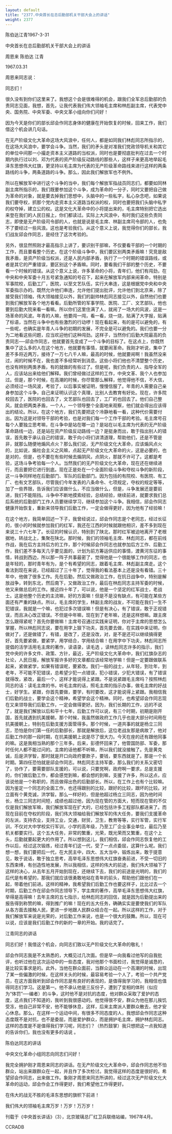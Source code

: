 ```yaml
---
layout: default
title: "2377.中央首长在总后勤部机关干部大会上的讲话"
weight: 2377
---
```


陈伯达江青1967-3-31

中央首长在总后勤部机关干部大会上的讲话

周恩来 陈伯达 江青

1967.03.31

周恩来同志说：

同志们！

很久没有到你们这里来了。我想这个会是很难得的机会，跟我们全军总后勤部的负责同志见面，我想，首先，让我代表我们伟大领袖毛主席和林彪副主席，代表党中央、国务院、中央军委、中央文革小组向你们问好！

因为今天是你们的部长邱会作同志身体的健康在开始恢复的时候，回来工作，我们借这个机会讲几句话。

在无产阶级文化大革命这场大风浪中，任何人，都是如同我们林彪同志所指示的，在这场大风浪中，要学会斗争。当然，我们的矛头是对准我们党政领导机关和其它的单位中间那一小撮走资本主义道路的当权派，同时也是要彻底批判在过去一个时期内执行过以刘、邓为代表的资产阶级反动路线的那些人，这样子来更高地举起毛泽东思想伟大红旗，更坚持以毛主席为代表的无产阶级革命路线来进行这样的两条路线的斗争，两条道路的斗争。那么，因此我们解放军也不例外。

所以在解放军中进行这个斗争的当中，我们每个解放军指战员同志们，都要如同林副主席所指示的，我们既要参加这个斗争，成为革命的一分子，同时又要把自己做为革命的对象，就是要去掉我们思想中，头脑中的一些私字，私心杂念吧，如果说我们要夺权，抓那个党内走资本主义道路当权派的权，同时也要把我们头脑中私字的权夺掉，建立公的权。这是文化大革命中的小将提出来的，毛主席特别把它选出来登在我们的人民日报上，你们都读过。实际上大风浪中，有时我们这些负责同志，即使是无产阶级司令部的人，也就是说是毛主席、林副主席司令部的人，也免不了要经过一些风浪。这也是考验我们。从这个意义上说，我觉得你们的部长，我们战友邱会作同志，是经住了这次考验的。

另外，很显然照刚才最高指示上讲了，要识别干部嘛，不仅要看干部的一个时期的工作，而且要看整个历史。在这个阶级斗争中，我们要区别两类矛盾嘛！究竞是敌我矛盾，是资产阶级当权派，还是人民内部矛盾，执行了一个时期的错误路线，或者是其它的严重错误，要区别这个矛盾嘛。同时，要看我们干部的整个历史，不要看一个时候的错误。从这个意义上说，许多革命的小将，青年们，他们有闯劲，在中央和中央军委十月五号紧急通知的号召下，起来在解放军内部来闹革命，特别是军事院校，后勤工厂，医院，以至文艺队伍，实行大串连，这是根据党中央和中央军委指示办的。既然允许他们串连，允许他们提出批评，允许他们到北京来，除了接受我们领袖，伟大领袖接见以外，我们的副帅林彪同志接见以外，自然他们也要到我们解放军各个地方看看。后勤所管的军事学院、医院、工厂、文艺部队，他也要到后勤大院来看一看嘛。所以你们这里住满了人，就闹了一场大的风波，这是一场革命的风波。年青的人嘛，他要闯一闯，看一看，烧一烧，贴满了大字报，贴满了标语，当然在斗争中也有些激烈的行动啰！现在看起来，有的是可以避免的，有一些呢，也确实是年青人斗争的初期的发展，不完全是可以避免的。我们也要一分为二地看这些问题，应当欢迎他们这种闯劲。这样子，当然你们后勤大院最高的负责同志──邱会作同志，他就要首先变成了一个斗争的目标了。在这点上，你既然集中了这么多的人在这个地方，他就要有事情，就要闹革命。我刚才听说，集中了差不多将近两万，接待了一万七八千人嘛，最高的时候，他就要闹啊！我虽然没来过，闹的时候不在，我也差不多经常听到消息。这些小将们他也不清楚整个历史，也没有辨别两类矛盾，有的就做的有些过了。但是呢，我们负责的人、指导全军的人，应该站出来给他们解释。我们曾经做过这样的工作，中央文革、我个人也参加过。但是，那个时候，在高潮的时候，你尽管那么解释，他觉得他不信，不大信，必须经过一场风波，考验了，以后事实被证明，慢慢信服了。年青的人需要自己亲身参加这个斗争，自己来证明认识这个真理，比别人去教育有好处。现在，许多院校回去了，医院的也回去了，文艺部队也回去了，工厂的也回去了。他们自己整风，就会把两类矛盾，一个人，一个领导整个全面地来观察，他们就会得出应该得出的结论。所以，在这个地方，我们先要把这个冷静地看一看，这种代价需要付出。因为这是对领导干部的考验，也是对我们每一个工作干部的考验。毛主席号召每个人要独立思考嘛，在斗争中是站在哪一边？是站在以毛主席为代表的无产阶级革命路线一边，还是站在资产阶级反动路线一边？是挺身而出，敢于指出别人的错误，首先敢于承认自己的错误，敢于向小将们讲清道理，帮助他们，还是不管是非，就那么随便地煽风点火？那么我们说，无产阶级文化大革命，应该煽风点火的，比如说，煽社会主义之风嘛，点起无产阶级文化大革命的火，这是必要的，也是对的，但是，也不要在有些时候去煽阴风，点阴火，那就不许可了。这都是考验，这场斗争考验每一个人。当然我们的无产阶级文化大革命，现在还在继续进行，而且要把它进行到底。现在正是处在一个全面阶级斗争和夺权斗争的新阶段，这一斗争同样地在后勤部门、军队的后勤部门。因为包括的有院校、有医院、有工厂、也有文艺部队，尽管我们今年发表的八条命令、七项规定，夺权的规定等等，加了一些界限，告诉我们应该做什么，不应当做什么，但是，斗争发展还是要前进，我们不能阻挡。斗争中不断地摸索经验，总结经验，继续前进，就要求我们总后系统的后勤部门工作人员要继续学习，继续参加这个斗争。我相信，邱会作同志健康开始恢复，重新来领导我们后勤工作，一定会做得更好，因为他有了经验嘛！

在这个地方，我简单回述一下子，我曾经说过，邱会作同志是个老同志，经过长征的，很小的时候就参加我们的红军，我还在江西的时候就跟他相识，差不多到现在来说三十六七年了。长征的时候认识，特别到了陕北，那时红军被迫地离开了老根据地，转战北上，集聚在陕北。那时候，我们的领袖毛主席、林彪同志，都在前线作战，我在后方主持后方的工作，那个时候邱会作同志也就参加后方工作、后勤工作，我们差不多每天几乎要见面的，计划为前方筹运供应的事情，渡黄河东征的事情，转战到西边，所以那一阵子共事最密了，觉得他是一个很能够工作的同志，也是年轻的，那时青年有为，是个有希望的同志，跟着毛主席、林彪副主席走。这个看法到现在来说，已经超过了三十年了，觉得我的看法基本上还是没有看错。三十年中，他做了很多工作。先在后勤，然后又做政治工作，在抗日战争中，特别是解放战争，转到东北，然后南下，又做政治工作，最后在林彪同志主持军委的时候，他又来做总后的工作。接近四十年了，可以说，他是一个坚定的红军战士，老战士。这是他整个历史的主流嘛，好的方面嘛！但是不是没有缺点，有可能在某些方面还有严重的缺点。所以，毛主席的学生，林副主席的战友，不可能在我们一生不犯错误，我就是一个嘛，也犯过多次错误嘛！但是有决心，有了错误，敢于正视错误，而且决心改正错误。不但是中年嘛，现在到了老年嘛，还是这样想嘛。跟主席怎么跟得紧呢？首先你要做嘛！主席号召通过实践来证明，你对于主席的思想怎么掌握，所以林彪同志说，要在用字上狠下功夫，首先要去做，在实践中来证明，你做对了，还是做错了，有错，是改了，还是没改，对，是不是还可以继续搞得更好。首先要紧做，要紧学，用学结合，学用结合嘛！在用字中下功夫，林彪同志所提倡的活学活用毛主席的著作，读语录，读毛选 ，读林彪同志许多的指示，我们党中央的许多文件、政策、方针，最近，无产阶级文化大革命中，我们红旗杂志的社论，人民日报，解放军报许多好的文章都应该经常地学嘛！但是一定要跟做联系起来，紧做紧学，如果有错误呢，要紧改。我们一般的战士，从年轻，到壮年，到老年，不可能不犯错误，总希望少犯一点错误，犯小错误，少犯大错误，有了错误就得改，紧改，最后一个，这样才能说得上紧跟。不是说紧跟毛主席吗？按照林彪同志的话：读毛主席的书，听毛主席的话，照毛主席的指示办事，做毛主席的好战士，好学生。紧跟，你首先要做，要学，有时要改，这才能说得上紧跟。我相信我们后勤的战士，要学会这个精神，希望学会这个精神。同时，也希望邱会作同志现在又来领导我们后勤工作，一定会做得更好。因为，我们长期的工作，远的不说了，就是我们解放以后和平十七年，后勤工作可以说，有三个时期，初期是刚开国，首先就遇到抗美援朝，那个时候，我虽然做政府工作几乎也是大部分时间用在抗美援朝上，特别在后勤支援方面管得多。那个时候，一道共事的就是杨立三同志，恐怕是你们第一任的后勤部长，那就是解放后，这位老战友那是病故了，他对后勤工作的那一段时期，在抗美援朝上说是尽了很大力。今天在座的还有跟他同事的嘛。这是我相当熟的那个三年多。后来，彭德怀回来了，他管国防部、军委，那时任何人都不能过问的。主席的话他都不听嘛，所以我们就没接触了。先是黄克诚，后是洪学智，那时就是开口向政府要款子，要钱，要东西就是了。那是一个长时期。第四任恐怕就是邱会作同志。林彪同志主持军委，那么我们的关系又密切了，协作了，要需要部队支援的，可以说，只要党啊，政府啊一要求，总是支援的，你们做后勤工作，都会感觉到嘛，都会想的到嘛，支援了许多，所以这点，应该说他是一个称职的，而且做得出色的后勤部长。所以，在工作上也有个比较嘛。因为鉴定一个同志的全面工作，也还得跟别的比较，跟好的比较，跟坏的比较。对立面有个黄克诚，洪学智。那么一样好的，但是他超过杨立三同志，因为他时间长，杨立三同志时间短，成绩也超过他，因为现在管的方面大，短而现在管的不仅仅是我们解放军嘛，我们解放军现在扩大的，已经包括许多工程部队都进来了。而现在目前在夺权的阶段，我们伟大领袖给我们解放军的伟大任务，要我们支援革命的左派，支持农业，支持工业，交通，财贸，卫生，教育等等，实行军管，实行军训，不仅对大中学校实行军训，小学的高年级，乃至工厂企业事业单位，最后乃至机关都要实行。这个五大任务，非常的繁重，光荣，既光荣而又繁重，在这个上头，后勤就要起更大的作用了。所以想到这儿，我们相信，邱会作同志恢复他的工作以后，经过这次锻炼，经过青年们这一代，受了一点点委屈，这算什么呢。我们想一想，我们要把后一代，在大民主中，四大、五大当中，锻炼出来，敢于提意见，敢于说话，敢于独立思考，高举毛泽东思想伟大红旗奋勇前进，不受一切旧的东西束缚，有创造性地发展，所以我相信，这样的伟大的前途，我们伟大领袖下了这样的决心，从去年五月开始到现在，还继续下去，我们的前途是光明的，我们的后代是有希望的，那我们就应该很勇敢地站在青年的前头，帮助他们跟他们在一起，带着他们前进。这样的精神，我希望我们后勤工作也要这样子，比比过去一个时期，后勤工作在邱会作同志领导下，学主席的著作，高举毛泽东思想伟大红旗，举得是高得嘛！去年主席的五七指示，给林彪同志的回信，就是因为后勤提出来的报告得到称赞的嘛，得到推广的嘛！现在的五大任务，确确实实是要使我们的军队从各方面去接触人民，更进一步地跟人民群众结合在一起。所以这样的工作，对于我们解放军来说是光荣的，对后勤工作来说，也是一个很大的鼓舞。所以，现在可以说，应该是我们后勤工作的新的一章的开始。我的话完了。

江青同志的讲话

同志们好！我借这个机会，向同志们致以无产阶级文化大革命的敬礼！

邱会作同志我是不太熟悉的，大概见过几次面。但是早一向我看过他写的自我批评，也听过他在这次运动中的一些态度，我对他那个书面检讨，我觉得是诚恳的，是比较实事求是的。此外，当他在群众面前，当群众运动在一个高潮的时候，出现了某一些偏激的时候，在这样关头的时候，最容易考验一个人了，考验一个共产党员，在这方面我听到邱会作同志是有良好的表现的，是值得我学习的，我相信也值得同志们学习。这是第一。他不承认他是三反份子，遭到了变相的体刑（似应为“体罚”──编者）的斗争，这时他不是对抗的态度，他对群众采取了爱护的态度，这点我们不知道的，我听到我很感动的。他觉得很不安，群众为他在那儿挨饥受冻，他自己非常不安，他不能够休息，这样，后来主席派人要群众散去，他才安心休息。那么，在这样一个运动中间，有很多不同态度的人，我想邱会作同志这种态度既不是对抗，也不是委屈，而是爱护群众，而是拥护毛主席，拥护林彪同志。这样的态度是不是值得我们学习呢，同志们？（热烈鼓掌）我只想把这一点我知道的告诉你们，我也没有更多的话说 。

陈伯达同志的讲话

中央文化革命小组同志向同志们问好！

我完全拥护刚才周恩来同志的讲话。在无产阶级文化大革命中，邱会作同志他不怕群众，站出来跟群众在一起，并且作了多次检讨。我觉得这样的态度是很好的。希望邱会作同志，出来做工作。象刚才周恩来同志所讲的，经过这次无产阶级文化大革命的运动，邱会作会工作得更好，我们希望他工作得更好。

在伟大的战无不胜的毛泽东思想的旗帜下前进！

我们伟大的领袖毛主席万岁！万岁！万万岁！

刊载于《中央首长讲话》（3），北京玻璃总厂红卫兵联络站编，1967年4月。

CCRADB

